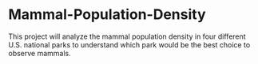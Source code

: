 # Mammal-Population-Density
This project will analyze the mammal population density in four different U.S. national parks to understand which park would be the best choice to observe mammals. 
